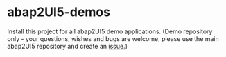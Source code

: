 # abap2UI5-demos
Install this project for all abap2UI5 demo applications. (Demo repository only - your questions, wishes and bugs are welcome, please use the main abap2UI5 repository and create an [issue.](https://github.com/oblomov-dev/ABAP2UI5/issues))
